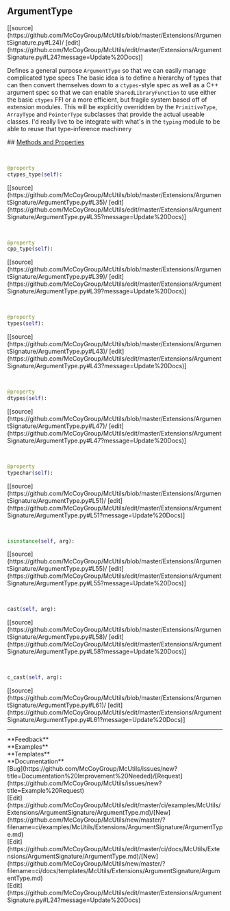 ## <a id="McUtils.Extensions.ArgumentSignature.ArgumentType">ArgumentType</a> 

<div class="docs-source-link" markdown="1">
[[source](https://github.com/McCoyGroup/McUtils/blob/master/Extensions/ArgumentSignature.py#L24)/
[edit](https://github.com/McCoyGroup/McUtils/edit/master/Extensions/ArgumentSignature.py#L24?message=Update%20Docs)]
</div>

Defines a general purpose `ArgumentType` so that we can easily manage complicated type specs
The basic idea is to define a hierarchy of types that can then convert themselves down to
a `ctypes`-style spec as well as a C++ argument spec so that we can enable `SharedLibraryFunction`
to use either the basic `ctypes` FFI or a more efficient, but fragile system based off of extension modules.
This will be explicitly overridden by the `PrimitiveType`, `ArrayType` and `PointerType` subclasses that provide
the actual useable classes.
I'd really live to be integrate with what's in the `typing` module to be able to reuse that type-inference machinery







<div class="collapsible-section">
 <div class="collapsible-section collapsible-section-header" markdown="1">
## <a class="collapse-link" data-toggle="collapse" href="#methods" markdown="1"> Methods and Properties</a> <a class="float-right" data-toggle="collapse" href="#methods"><i class="fa fa-chevron-down"></i></a>
 </div>
 <div class="collapsible-section collapsible-section-body collapse show" id="methods" markdown="1">
 
<a id="McUtils.Extensions.ArgumentSignature.ArgumentType.ctypes_type" class="docs-object-method">&nbsp;</a> 
```python
@property
ctypes_type(self): 
```
<div class="docs-source-link" markdown="1">
[[source](https://github.com/McCoyGroup/McUtils/blob/master/Extensions/ArgumentSignature/ArgumentType.py#L35)/
[edit](https://github.com/McCoyGroup/McUtils/edit/master/Extensions/ArgumentSignature/ArgumentType.py#L35?message=Update%20Docs)]
</div>


<a id="McUtils.Extensions.ArgumentSignature.ArgumentType.cpp_type" class="docs-object-method">&nbsp;</a> 
```python
@property
cpp_type(self): 
```
<div class="docs-source-link" markdown="1">
[[source](https://github.com/McCoyGroup/McUtils/blob/master/Extensions/ArgumentSignature/ArgumentType.py#L39)/
[edit](https://github.com/McCoyGroup/McUtils/edit/master/Extensions/ArgumentSignature/ArgumentType.py#L39?message=Update%20Docs)]
</div>


<a id="McUtils.Extensions.ArgumentSignature.ArgumentType.types" class="docs-object-method">&nbsp;</a> 
```python
@property
types(self): 
```
<div class="docs-source-link" markdown="1">
[[source](https://github.com/McCoyGroup/McUtils/blob/master/Extensions/ArgumentSignature/ArgumentType.py#L43)/
[edit](https://github.com/McCoyGroup/McUtils/edit/master/Extensions/ArgumentSignature/ArgumentType.py#L43?message=Update%20Docs)]
</div>


<a id="McUtils.Extensions.ArgumentSignature.ArgumentType.dtypes" class="docs-object-method">&nbsp;</a> 
```python
@property
dtypes(self): 
```
<div class="docs-source-link" markdown="1">
[[source](https://github.com/McCoyGroup/McUtils/blob/master/Extensions/ArgumentSignature/ArgumentType.py#L47)/
[edit](https://github.com/McCoyGroup/McUtils/edit/master/Extensions/ArgumentSignature/ArgumentType.py#L47?message=Update%20Docs)]
</div>


<a id="McUtils.Extensions.ArgumentSignature.ArgumentType.typechar" class="docs-object-method">&nbsp;</a> 
```python
@property
typechar(self): 
```
<div class="docs-source-link" markdown="1">
[[source](https://github.com/McCoyGroup/McUtils/blob/master/Extensions/ArgumentSignature/ArgumentType.py#L51)/
[edit](https://github.com/McCoyGroup/McUtils/edit/master/Extensions/ArgumentSignature/ArgumentType.py#L51?message=Update%20Docs)]
</div>


<a id="McUtils.Extensions.ArgumentSignature.ArgumentType.isinstance" class="docs-object-method">&nbsp;</a> 
```python
isinstance(self, arg): 
```
<div class="docs-source-link" markdown="1">
[[source](https://github.com/McCoyGroup/McUtils/blob/master/Extensions/ArgumentSignature/ArgumentType.py#L55)/
[edit](https://github.com/McCoyGroup/McUtils/edit/master/Extensions/ArgumentSignature/ArgumentType.py#L55?message=Update%20Docs)]
</div>


<a id="McUtils.Extensions.ArgumentSignature.ArgumentType.cast" class="docs-object-method">&nbsp;</a> 
```python
cast(self, arg): 
```
<div class="docs-source-link" markdown="1">
[[source](https://github.com/McCoyGroup/McUtils/blob/master/Extensions/ArgumentSignature/ArgumentType.py#L58)/
[edit](https://github.com/McCoyGroup/McUtils/edit/master/Extensions/ArgumentSignature/ArgumentType.py#L58?message=Update%20Docs)]
</div>


<a id="McUtils.Extensions.ArgumentSignature.ArgumentType.c_cast" class="docs-object-method">&nbsp;</a> 
```python
c_cast(self, arg): 
```
<div class="docs-source-link" markdown="1">
[[source](https://github.com/McCoyGroup/McUtils/blob/master/Extensions/ArgumentSignature/ArgumentType.py#L61)/
[edit](https://github.com/McCoyGroup/McUtils/edit/master/Extensions/ArgumentSignature/ArgumentType.py#L61?message=Update%20Docs)]
</div>
 </div>
</div>












---


<div markdown="1" class="text-secondary">
<div class="container">
  <div class="row">
   <div class="col" markdown="1">
**Feedback**   
</div>
   <div class="col" markdown="1">
**Examples**   
</div>
   <div class="col" markdown="1">
**Templates**   
</div>
   <div class="col" markdown="1">
**Documentation**   
</div>
   <div class="col" markdown="1">
   
</div>
   <div class="col" markdown="1">
   
</div>
   <div class="col" markdown="1">
   
</div>
</div>
  <div class="row">
   <div class="col" markdown="1">
[Bug](https://github.com/McCoyGroup/McUtils/issues/new?title=Documentation%20Improvement%20Needed)/[Request](https://github.com/McCoyGroup/McUtils/issues/new?title=Example%20Request)   
</div>
   <div class="col" markdown="1">
[Edit](https://github.com/McCoyGroup/McUtils/edit/master/ci/examples/McUtils/Extensions/ArgumentSignature/ArgumentType.md)/[New](https://github.com/McCoyGroup/McUtils/new/master/?filename=ci/examples/McUtils/Extensions/ArgumentSignature/ArgumentType.md)   
</div>
   <div class="col" markdown="1">
[Edit](https://github.com/McCoyGroup/McUtils/edit/master/ci/docs/McUtils/Extensions/ArgumentSignature/ArgumentType.md)/[New](https://github.com/McCoyGroup/McUtils/new/master/?filename=ci/docs/templates/McUtils/Extensions/ArgumentSignature/ArgumentType.md)   
</div>
   <div class="col" markdown="1">
[Edit](https://github.com/McCoyGroup/McUtils/edit/master/Extensions/ArgumentSignature.py#L24?message=Update%20Docs)   
</div>
   <div class="col" markdown="1">
   
</div>
   <div class="col" markdown="1">
   
</div>
   <div class="col" markdown="1">
   
</div>
</div>
</div>
</div>